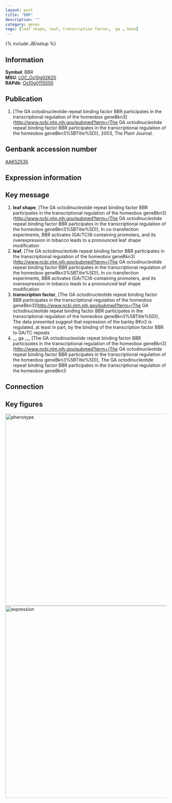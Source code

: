 ```yaml
---
layout: post
title: "BBR"
description: ""
category: genes
tags: [leaf shape, leaf, transcription factor,  ga , Gene]
---
```

{% include JB/setup %}

## Information
__Symbol__: BBR  
__MSU__: [LOC_Os10g02620](http://rice.plantbiology.msu.edu/cgi-bin/ORF_infopage.cgi?orf=LOC_Os10g02620)  
__RAPdb__: [Os10g0115500](http://rapdb.dna.affrc.go.jp/viewer/gbrowse_details/irgsp1?name=Os10g0115500)  

## Publication
1. [The GA octodinucleotide repeat binding factor BBR participates in the transcriptional regulation of the homeobox geneBkn3](http://www.ncbi.nlm.nih.gov/pubmed?term=(The GA octodinucleotide repeat binding factor BBR participates in the transcriptional regulation of the homeobox geneBkn3%5BTitle%5D)), 2003, The Plant Journal.

## Genbank accession number
[AAK52535](http://www.ncbi.nlm.nih.gov/nuccore/AAK52535)

## Expression information

## Key message
1. __leaf shape__, [The GA octodinucleotide repeat binding factor BBR participates in the transcriptional regulation of the homeobox geneBkn3](http://www.ncbi.nlm.nih.gov/pubmed?term=(The GA octodinucleotide repeat binding factor BBR participates in the transcriptional regulation of the homeobox geneBkn3%5BTitle%5D)),  In co-transfection experiments, BBR activates (GA/TC)8-containing promoters, and its overexpression in tobacco leads to a pronounced leaf shape modification
2. __leaf__, [The GA octodinucleotide repeat binding factor BBR participates in the transcriptional regulation of the homeobox geneBkn3](http://www.ncbi.nlm.nih.gov/pubmed?term=(The GA octodinucleotide repeat binding factor BBR participates in the transcriptional regulation of the homeobox geneBkn3%5BTitle%5D)),  In co-transfection experiments, BBR activates (GA/TC)8-containing promoters, and its overexpression in tobacco leads to a pronounced leaf shape modification
3. __transcription factor__, [The GA octodinucleotide repeat binding factor BBR participates in the transcriptional regulation of the homeobox geneBkn3](http://www.ncbi.nlm.nih.gov/pubmed?term=(The GA octodinucleotide repeat binding factor BBR participates in the transcriptional regulation of the homeobox geneBkn3%5BTitle%5D)),  The data presented suggest that expression of the barley BKn3 is regulated, at least in part, by the binding of the transcription factor BBR to GA/TC repeats
4. __ ga __, [The GA octodinucleotide repeat binding factor BBR participates in the transcriptional regulation of the homeobox geneBkn3](http://www.ncbi.nlm.nih.gov/pubmed?term=(The GA octodinucleotide repeat binding factor BBR participates in the transcriptional regulation of the homeobox geneBkn3%5BTitle%5D)), The GA octodinucleotide repeat binding factor BBR participates in the transcriptional regulation of the homeobox geneBkn3

## Connection

## Key figures
<img src="http://ricencode.github.io/images/BBR.pheno.png" alt="phenotype"  style="width: 600px;"/>

<img src="http://ricencode.github.io/images/BBR.exp.png" alt="expression"  style="width: 600px;"/>


